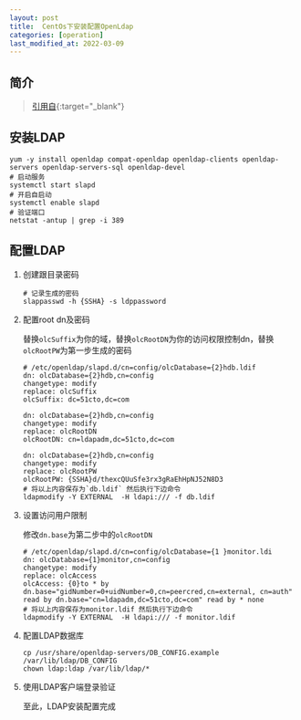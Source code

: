 ```yaml
---
layout: post 
title:  CentOs下安装配置OpenLdap 
categories: [operation]
last_modified_at: 2022-03-09
---
```


## 简介
> [引用自](https://blog.51cto.com/moerjinrong/2149584){:target="_blank"}

## 安装LDAP

```shell
yum -y install openldap compat-openldap openldap-clients openldap-servers openldap-servers-sql openldap-devel
# 启动服务
systemctl start slapd
# 开启自启动
systemctl enable slapd
# 验证端口
netstat -antup | grep -i 389
```

## 配置LDAP

1. 创建跟目录密码
    ```shell
    # 记录生成的密码
    slappasswd -h {SSHA} -s ldppassword
    ```
   
2. 配置root dn及密码

   替换`olcSuffix`为你的域，替换`olcRootDN`为你的访问权限控制dn，替换`olcRootPW`为第一步生成的密码
    ```shell
    # /etc/openldap/slapd.d/cn=config/olcDatabase={2}hdb.ldif
    dn: olcDatabase={2}hdb,cn=config
    changetype: modify
    replace: olcSuffix
    olcSuffix: dc=51cto,dc=com
    
    dn: olcDatabase={2}hdb,cn=config
    changetype: modify
    replace: olcRootDN
    olcRootDN: cn=ldapadm,dc=51cto,dc=com
    
    dn: olcDatabase={2}hdb,cn=config
    changetype: modify
    replace: olcRootPW
    olcRootPW: {SSHA}d/thexcQUuSfe3rx3gRaEhHpNJ52N8D3
    # 将以上内容保存为`db.ldif` 然后执行下边命令
    ldapmodify -Y EXTERNAL  -H ldapi:/// -f db.ldif
    ```
   
3. 设置访问用户限制 

    修改`dn.base`为第二步中的`olcRootDN`
    ```shell
    # /etc/openldap/slapd.d/cn=config/olcDatabase={1 }monitor.ldi
    dn: olcDatabase={1}monitor,cn=config
    changetype: modify
    replace: olcAccess
    olcAccess: {0}to * by dn.base="gidNumber=0+uidNumber=0,cn=peercred,cn=external, cn=auth" read by dn.base="cn=ldapadm,dc=51cto,dc=com" read by * none
    # 将以上内容保存为monitor.ldif 然后执行下边命令
    ldapmodify -Y EXTERNAL  -H ldapi:/// -f monitor.ldif
    ```
   
4. 配置LDAP数据库
    ```shell
    cp /usr/share/openldap-servers/DB_CONFIG.example /var/lib/ldap/DB_CONFIG
    chown ldap:ldap /var/lib/ldap/*
    ```
5. 使用LDAP客户端登录验证

    至此，LDAP安装配置完成
